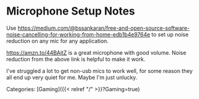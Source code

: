 # Microphone Setup Notes

Use
https://medium.com/@bssankaran/free-and-open-source-software-noise-cancelling-for-working-from-home-edb1b4e9764e
to set up noise reduction on any mic for any application.

https://amzn.to/44BAjtZ is a great microphone with good volume.
Noise reduction from the above link is helpful to make it work.

I've struggled a lot to get non-usb mics to work well, for some reason they all
end up very quiet for me.
Maybe I'm just unlucky.

Categories:
[Gaming]({{< relref "/" >}}?Gaming=true)